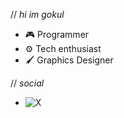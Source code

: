 // _hi im gokul_

- 🎮 Programmer
- ⚙️ Tech enthusiast
- 🖌️ Graphics Designer

// _social_

- ![X](https://img.shields.io/twitter/url)
